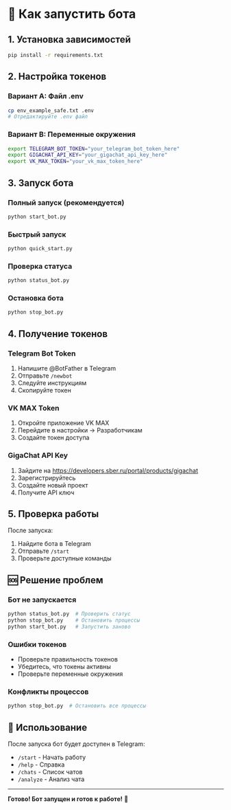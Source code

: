 # 🚀 Как запустить бота

## 1. Установка зависимостей
```bash
pip install -r requirements.txt
```

## 2. Настройка токенов

### Вариант A: Файл .env
```bash
cp env_example_safe.txt .env
# Отредактируйте .env файл
```

### Вариант B: Переменные окружения
```bash
export TELEGRAM_BOT_TOKEN="your_telegram_bot_token_here"
export GIGACHAT_API_KEY="your_gigachat_api_key_here"
export VK_MAX_TOKEN="your_vk_max_token_here"
```

## 3. Запуск бота

### Полный запуск (рекомендуется)
```bash
python start_bot.py
```

### Быстрый запуск
```bash
python quick_start.py
```

### Проверка статуса
```bash
python status_bot.py
```

### Остановка бота
```bash
python stop_bot.py
```

## 4. Получение токенов

### Telegram Bot Token
1. Напишите @BotFather в Telegram
2. Отправьте `/newbot`
3. Следуйте инструкциям
4. Скопируйте токен

### VK MAX Token
1. Откройте приложение VK MAX
2. Перейдите в настройки → Разработчикам
3. Создайте токен доступа

### GigaChat API Key
1. Зайдите на https://developers.sber.ru/portal/products/gigachat
2. Зарегистрируйтесь
3. Создайте новый проект
4. Получите API ключ

## 5. Проверка работы

После запуска:
1. Найдите бота в Telegram
2. Отправьте `/start`
3. Проверьте доступные команды

## 🆘 Решение проблем

### Бот не запускается
```bash
python status_bot.py  # Проверить статус
python stop_bot.py    # Остановить процессы
python start_bot.py   # Запустить заново
```

### Ошибки токенов
- Проверьте правильность токенов
- Убедитесь, что токены активны
- Проверьте переменные окружения

### Конфликты процессов
```bash
python stop_bot.py  # Остановить все процессы
```

## 📱 Использование

После запуска бот будет доступен в Telegram:
- `/start` - Начать работу
- `/help` - Справка
- `/chats` - Список чатов
- `/analyze` - Анализ чата

---

**Готово! Бот запущен и готов к работе!** 🎉